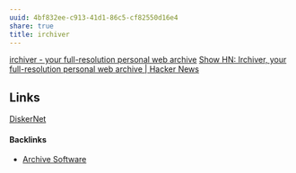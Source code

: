 ```yaml
---
uuid: 4bf832ee-c913-41d1-86c5-cf82550d16e4
share: true
title: irchiver
---
```

[irchiver - your full-resolution personal web archive](https://irchiver.com/)
[Show HN: Irchiver, your full-resolution personal web archive | Hacker News](https://news.ycombinator.com/item?id=29430609)

## Links

[DiskerNet](/94394a3f-55e8-4953-8fd1-4288597cbbf3)

#### Backlinks

* [Archive Software](/b8a4c886-7f76-4224-8f96-3aed92189082)
